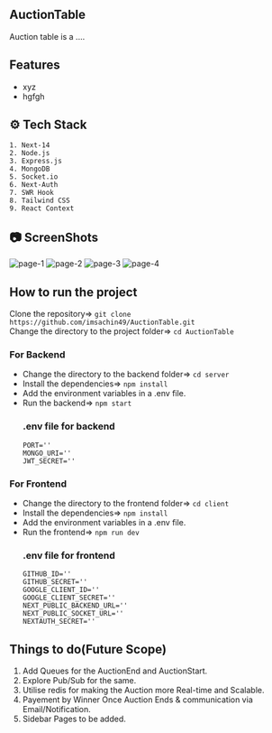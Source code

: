 ## AuctionTable  
   Auction table is a ....

## Features
   - xyz
   - hgfgh

## ⚙️ Tech Stack
    1. Next-14
    2. Node.js
    3. Express.js
    4. MongoDB
    5. Socket.io
    6. Next-Auth
    7. SWR Hook
    8. Tailwind CSS
    9. React Context
   
## 📷 ScreenShots
![page-1](https://github.com/imsachin49/AuctionTable/assets/108334265/72fb2222-c320-4469-bace-558414f93180)
![page-2](https://github.com/imsachin49/AuctionTable/assets/108334265/d7f371dd-1257-4f79-8d6c-d0b241e1c0f6)
![page-3](https://github.com/imsachin49/AuctionTable/assets/108334265/cecca633-f451-4790-8d78-e783871eafd9)
![page-4](https://github.com/imsachin49/AuctionTable/assets/108334265/e56986e1-ee85-4935-abe7-02bc29f0f88d)

## How to run the project
Clone the repository=> `git clone https://github.com/imsachin49/AuctionTable.git`   
Change the directory to the project folder=> `cd AuctionTable`

### For Backend
- Change the directory to the backend folder=> `cd server`  
- Install the dependencies=> `npm install`
- Add the environment variables in a .env file.
- Run the backend=> `npm start`
  ### .env file for backend
      PORT=''
      MONGO_URI=''
      JWT_SECRET=''

### For Frontend
- Change the directory to the frontend folder=> `cd client`
- Install the dependencies=> `npm install`
- Add the environment variables in a .env file.
- Run the frontend=> `npm run dev`
  ### .env file for frontend
      GITHUB_ID=''
      GITHUB_SECRET=''
      GOOGLE_CLIENT_ID=''
      GOOGLE_CLIENT_SECRET=''
      NEXT_PUBLIC_BACKEND_URL=''
      NEXT_PUBLIC_SOCKET_URL=''
      NEXTAUTH_SECRET=''

## Things to do(Future Scope)
1. Add Queues for the AuctionEnd and AuctionStart.
2. Explore Pub/Sub for the same.
3. Utilise redis for making the Auction more Real-time and Scalable.
4. Payement by Winner Once Auction Ends & communication via Email/Notification.
5. Sidebar Pages to be added.
